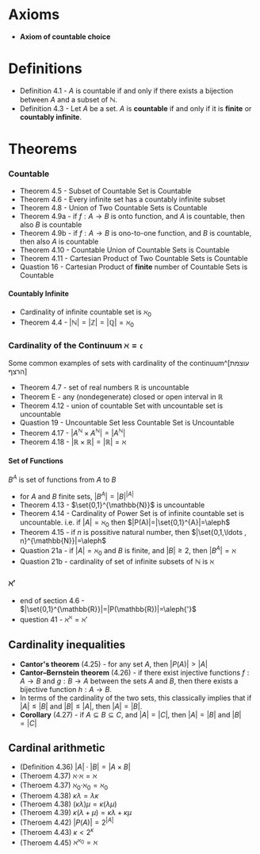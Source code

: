 # Axioms

- **Axiom of countable choice**

# Definitions

- Definition 4.1 - $A$ is countable if and only if there exists a bijection between $A$ and a subset of $\mathbb{N}$.
- Definition 4.3 - Let $A$ be a set. $A$ is **countable** if and only if it is **finite** or **countably infinite**. 

# Theorems

### Countable
- Theorem 4.5 - Subset of Countable Set is Countable
- Theorem 4.6 - Every infinite set has a countably infinite subset
- Theorem 4.8 - Union of Two Countable Sets is Countable
- Theorem 4.9a - if $f:A\to B$ is onto function, and $A$ is countable, then also $B$ is countable
- Theorem 4.9b - if $f:A\to B$ is ono-to-one function, and $B$ is countable, then also $A$ is countable
- Theorem 4.10 - Countable Union of Countable Sets is Countable
- Theorem 4.11 - Cartesian Product of Two Countable Sets is Countable
- Quastion 16 - Cartesian Product of **finite** number of Countable Sets is Countable

#### Countably Infinite
- Cardinality of infinite countable set is $\aleph_0$
- Theorem 4.4 - $|\mathbb{N}|=|\mathbb{Z}|=|\mathbb{Q}|=\aleph_0$

### Cardinality of the Continuum $\aleph=\mathfrak c$
Some common examples of sets with cardinality of the continuum^[עוצמת הרצף] 

- Theorem 4.7 - set of real numbers $\mathbb{R}$ is uncountable
- Theorem E - any (nondegenerate) closed or open interval in $\mathbb{R}$
- Theorem 4.12 - union of countable Set with uncountable set is uncountable
- Quastion 19 - Uncountable Set less Countable Set is Uncountable
- Theorem 4.17 -  $|A^{\mathbb{N}} \times A^{\mathbb{N}}|=|A^{\mathbb{N}}|$
- Theorem 4.18 -  $|\mathbb{R} \times\mathbb{R}|=|\mathbb{R}|=\aleph$

#### Set of Functions
$B^A$ is set of functions from $A$ to $B$

- for $A$ and $B$ finite sets, $|B^A|=|B|^{|A|}$ 
- Theorem 4.13 - $\set{0,1}^{\mathbb{N}}$ is uncountable
- Theorem 4.14 - Cardinality of Power Set is of infinite countable set is uncountable. i.e. if $|A|=\aleph_0$ then $|P(A)|=|\set{0,1}^{A}|=\aleph$
- Theorem 4.15 - if $n$ is possitive natural number, then $|\set{0,1,\ldots , n}^{\mathbb{N}}|=\aleph$
- Quastion 21a - if $|A|=\aleph_0$ and $B$ is finite, and $|B|\geq{2}$, then $|B^A|=\aleph$ 
- Quastion 21b - cardinality of set of infinite subsets of $\mathbb{N}$ is $\aleph$

### $\aleph{'}$
- end of section 4.6 - $|\set{0,1}^{\mathbb{R}}|=|P(\mathbb{R})|=\aleph{'}$
-  question 41 - $\aleph^{\aleph}=\aleph'$ 

## Cardinality inequalities

- **Cantor's theorem** (4.25) - for any set $A$, then $|P(A)|>|A|$
- **Cantor–Bernstein theorem** (4.26) - if there exist injective functions $f : A → B$ and $g : B → A$ between the sets $A$ and $B$, then there exists a bijective function $h : A → B$.
- In terms of the cardinality of the two sets, this classically implies that if $|A| ≤ |B|$ and $|B| ≤ |A|$, then $|A|=|B|$.
- **Corollary** (4.27) - if $A\subseteq B \subseteq C$, and $|A|=|C|$, then $|A|=|B|$ and $|B|=|C|$


## Cardinal arithmetic
- (Definition 4.36) $|A|\cdot{|B|}=|A\times{B|}$
- (Theroem 4.37) $\aleph{\cdot{\aleph}}=\aleph$
- (Theroem 4.37) $\aleph_0{\cdot{\aleph_0}}=\aleph_0$
- (Theroem 4.38) $\kappa\lambda=\lambda\kappa$
- (Theroem 4.38) $(\kappa\lambda)\mu=\kappa(\lambda\mu)$
- (Theroem 4.39) $\kappa(\lambda+\mu)=\kappa\lambda+\kappa\mu$
- (Theroem 4.42) $|P(A)|=2^{|A|}$ 
- (Theroem 4.43) $\kappa<{2^\kappa}$ 
- (Theroem 4.45) $\aleph^{\aleph_0}=\aleph$ 